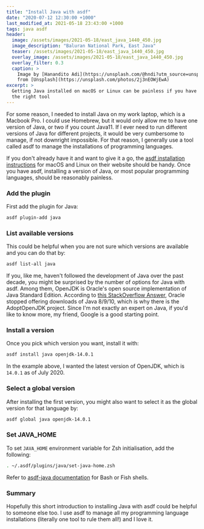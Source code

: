 ```yaml
---
title: "Install Java with asdf"
date: "2020-07-12 12:30:00 +1000"
last_modified_at: 2021-05-18 23:43:00 +1000
tags: java asdf
header:
  image: /assets/images/2021-05-18/east_java_1440_450.jpg
  image_description: "Baluran National Park, East Java"
  teaser: /assets/images/2021-05-18/east_java_1440_450.jpg
  overlay_image: /assets/images/2021-05-18/east_java_1440_450.jpg
  overlay_filter: 0.3
  caption: >
    Image by [Hanandito Adi](https://unsplash.com/@hndi?utm_source=unsplash&utm_medium=referral&utm_content=creditCopyText)
    from [Unsplash](https://unsplash.com/photos/2j3nEOWjEwA)
excerpt: >
  Getting Java installed on macOS or Linux can be painless if you have chosen
  the right tool
---
```


For some reason, I needed to install Java on my work laptop, which is a Macbook
Pro. I could use Homebrew, but it would only allow me to have one version of
Java, or two if you count Java11. If I ever need to run different versions of
Java for different projects, it would be very cumbersome to manage, if not
downright impossible. For that reason, I generally use a tool called asdf to
manage the installations of programming languages.

If you don't already have it and want to give it a go, the [asdf installation
instructions][] for macOS and Linux on their website should be handy. Once you
have asdf, installing a version of Java, or most popular programming languages,
should be reasonably painless.

### Add the plugin

First add the plugin for Java:

```bash
asdf plugin-add java
```

### List available versions

This could be helpful when you are not sure which versions are available and you
can do that by:

```bash
asdf list-all java
```

If you, like me, haven't followed the development of Java over the past decade,
you might be surprised by the number of options for Java with asdf. Among them,
OpenJDK is Oracle's open source implementation of Java Standard Edition.
According to [this StackOverflow Answer][], Oracle stopped offering downloads of
Java 8/9/10, which is why there is the AdoptOpenJDK project. Since I'm not
exactly an expert on Java, if you'd like to know more, my friend, Google is a
good starting point.

### Install a version

Once you pick which version you want, install it with:

```bash
asdf install java openjdk-14.0.1
```

In the example above, I wanted the latest version of OpenJDK, which is `14.0.1`
as of July 2020.

### Select a global version

After installing the first version, you might also want to select it as the
global version for that language by:

```bash
asdf global java openjdk-14.0.1
```

### Set JAVA_HOME

To set `JAVA_HOME` environment variable for Zsh initialisation, add the
following:

```bash
. ~/.asdf/plugins/java/set-java-home.zsh
```

Refer to [asdf-java documentation][] for Bash or Fish shells.

### Summary

Hopefully this short introduction to installing Java with asdf could be helpful
to someone else too. I use asdf to manage all my programming language
installations (literally one tool to rule them all!) and I love it.

[asdf installation instructions]: https://asdf-vm.com/#/core-manage-asdf-vm
[asdf-java documentation]: https://github.com/halcyon/asdf-java#java_home
[this StackOverflow Answer]: https://stackoverflow.com/a/32811065/1228752
